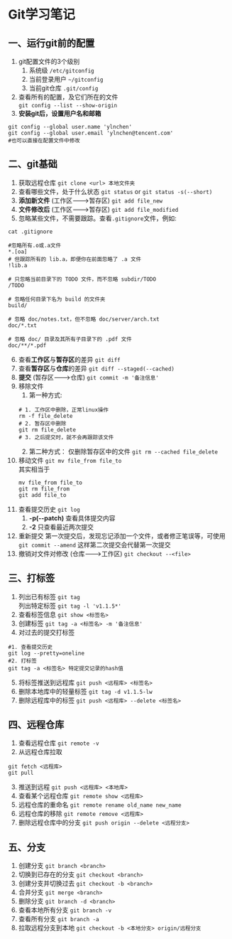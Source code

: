 # Git学习笔记
## 一、运行git前的配置
1. git配置文件的3个级别
    1. 系统级 `/etc/gitconfig`
    2. 当前登录用户 `~/gitconfig`
    3. 当前git仓库 `.git/config`
2. 查看所有的配置，及它们所在的文件  
`git config --list --show-origin`
3. **安装git后，设置用户名和邮箱**
```shell
git config --global user.name 'ylnchen'
git config --global user.email 'ylnchen@tencent.com'
#也可以直接在配置文件中修改
```

## 二、git基础
1. 获取远程仓库 `git clone <url> 本地文件夹`
2. 查看哪些文件，处于什么状态 `git status` or `git status -s(--short)`
3. **添加新文件** (工作区--->暂存区) `git add file_new`
4. **文件修改后** (工作区--->暂存区) `git add file_modified`
5. 忽略某些文件，不需要跟踪。查看`.gitignore`文件，例如:

```shell
cat .gitignore

#忽略所有.o或.a文件
*.[oa]
# 但跟踪所有的 lib.a，即便你在前面忽略了 .a 文件
!lib.a

# 只忽略当前目录下的 TODO 文件，而不忽略 subdir/TODO
/TODO

# 忽略任何目录下名为 build 的文件夹
build/

# 忽略 doc/notes.txt，但不忽略 doc/server/arch.txt
doc/*.txt

# 忽略 doc/ 目录及其所有子目录下的 .pdf 文件
doc/**/*.pdf
```

6. 查看**工作区**与**暂存区**的差异 `git diff`
7. 查看**暂存区**与**仓库**的差异 `git diff --staged(--cached)`
8. **提交** (暂存区--->仓库) `git commit -m '备注信息'`
9. 移除文件
    1. 第一种方式:
    ```shell
    # 1. 工作区中删除，正常linux操作
    rm -f file_delete
    # 2. 暂存区中删除
    git rm file_delete
    # 3. 之后提交时，就不会再跟踪该文件
    ```
    2. 第二种方式：
    仅删除暂存区中的文件 `git rm --cached file_delete`
10. 移动文件 `git mv file_from file_to`  
    其实相当于
    ```shell
    mv file_from file_to
    git rm file_from
    git add file_to
    ```
11. 查看提交历史 `git log`
    1. **-p(--patch)** 查看具体提交内容
    2. **-2** 只查看最近两次提交
12. 重新提交
    第一次提交后，发现忘记添加一个文件，或者修正笔误等，可使用 `git commit --amend` 这样第二次提交会代替第一次提交
13. 撤销对文件对修改 (仓库--->工作区) `git checkout --<file>`

## 三、打标签
1. 列出已有标签 `git tag`  
    列出特定标签 `git tag -l 'v1.1.5*'`
2. 查看标签信息 `git show <标签名>`
3. 创建标签 `git tag -a <标签名> -m '备注信息'`
4. 对过去的提交打标签

```shell
#1. 查看提交历史
git log --pretty=oneline
#2. 打标签
git tag -a <标签名> 特定提交记录的hash值
```

5. 将标签推送到远程库 `git push <远程库> <标签名>`
6. 删除本地库中的轻量标签 `git tag -d v1.1.5-lw`
7. 删除远程库中的标签 `git push <远程库> --delete <标签名>`

## 四、远程仓库
1. 查看远程仓库 `git remote -v`
2. 从远程仓库拉取

```
git fetch <远程库>
git pull
```

3. 推送到远程 `git push <远程库> <本地库>`
4. 查看某个远程仓库 `git remote show <远程库>`
5. 远程仓库的重命名 `git remote rename old_name new_name`
6. 远程仓库的移除 `git remote remove <远程库>`
7. 删除远程仓库中的分支 `git push origin --delete <远程分支>`

## 五、分支
1. 创建分支 `git branch <branch>`
2. 切换到已存在的分支 `git checkout <branch>`
3. 创建分支并切换过去 `git checkout -b <branch>`
4. 合并分支 `git merge <branch>`
5. 删除分支 `git branch -d <branch>`
6. 查看本地所有分支 `git branch -v`
7. 查看所有分支 `git branch -a`
8. 拉取远程分支到本地 `git checkout -b <本地分支> origin/远程分支`
